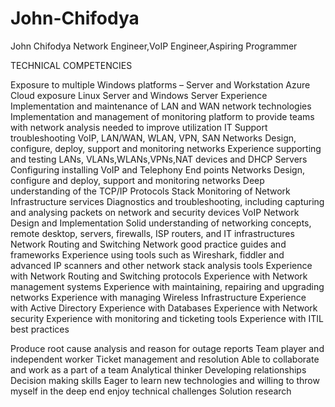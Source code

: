 # John-Chifodya
John Chifodya Network Engineer,VoIP Engineer,Aspiring Programmer

TECHNICAL COMPETENCIES

Exposure to multiple Windows platforms – Server and Workstation
Azure Cloud exposure
Linux Server and Windows Server Experience
Implementation and maintenance of LAN and WAN network technologies
Implementation and management of monitoring platform to provide teams with network analysis needed to improve utilization 
IT Support troubleshooting
VoIP, LAN/WAN, WLAN, VPN, SAN Networks Design, configure, deploy, support and monitoring networks
Experience supporting and testing LANs, VLANs,WLANs,VPNs,NAT devices and DHCP Servers
Configuring installing VoIP and Telephony End points
Networks Design, configure and deploy, support and monitoring networks
Deep understanding of the TCP/IP Protocols Stack
Monitoring of Network Infrastructure services 
Diagnostics and troubleshooting, including capturing and analysing packets on network and security devices
VoIP Network Design and Implementation
Solid understanding of networking concepts, remote desktop, servers, firewalls, ISP routers, and IT infrastructures
Network Routing and Switching 
Network good practice guides and frameworks
Experience using tools such as Wireshark, fiddler and advanced IP scanners and other network stack analysis tools
Experience with Network Routing and Switching protocols
Experience with Network management systems
Experience with maintaining, repairing and upgrading networks
Experience with managing Wireless Infrastructure
Experience with Active Directory
Experience with Databases
Experience with Network security
Experience with monitoring and ticketing tools
Experience with ITIL best practices

Produce root cause analysis and reason for outage reports
Team player and independent worker
Ticket management and resolution
Able to collaborate and work as a part of a team
Analytical thinker
Developing relationships
Decision making skills 
Eager to learn new technologies and willing to throw myself in the deep end enjoy technical challenges
Solution research


